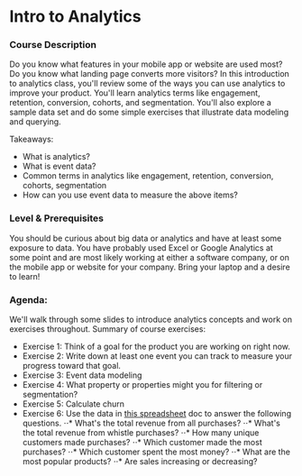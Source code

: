Intro to Analytics 
==================

### Course Description

Do you know what features in your mobile app or website are used most? Do you know what landing page converts more visitors? In this introduction to analytics class, you'll review some of the ways you can use analytics to improve your product. You'll learn analytics terms like engagement, retention, conversion, cohorts, and segmentation. You'll also explore a sample data set and do some simple exercises that illustrate data modeling and querying. 

Takeaways:
* What is analytics?
* What is event data?
* Common terms in analytics like engagement, retention, conversion, cohorts, segmentation
* How can you use event data to measure the above items?

### Level & Prerequisites

You should be curious about big data or analytics and have at least some exposure to data.  You have probably used Excel or Google Analytics at some point and are most likely working at either a software company, or on the mobile app or website for your company. Bring your laptop and a desire to learn!

### Agenda:

We'll walk through some slides to introduce analytics concepts and work on exercises throughout.
Summary of course exercises:

* Exercise 1: Think of a goal for the product you are working on right now. 
* Exercise 2: Write down at least one event you can track to measure your progress toward that goal.
* Exercise 3: Event data modeling
* Exercise 4: What property or properties might you for filtering or segmentation?
* Exercise 5: Calculate churn
* Exercise 6: Use the data in [this spreadsheet](https://docs.google.com/a/keen.io/spreadsheet/ccc?key=0ApRCxVPqTJJWdFhYeUxWSHRCaDJTaUc4NU1lS2V3MGc#gid=0) doc to answer the following questions.
⋅⋅* What's the total revenue from all purchases? 
⋅⋅* What's the total revenue from whistle purchases? 
⋅⋅* How many unique customers made purchases? 
⋅⋅* Which customer made the most purchases? 
⋅⋅* Which customer spent the most money? 
⋅⋅* What are the most popular products?
⋅⋅* Are sales increasing or decreasing?
